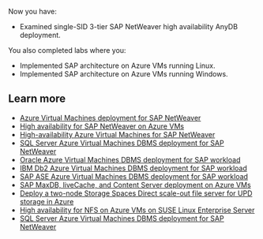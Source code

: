 Now you have:

- Examined single-SID 3-tier SAP NetWeaver high availability AnyDB deployment.

You also completed labs where you:

- Implemented SAP architecture on Azure VMs running Linux.
- Implemented SAP architecture on Azure VMs running Windows. 

## Learn more

- [Azure Virtual Machines deployment for SAP NetWeaver](/azure/virtual-machines/workloads/sap/deployment-guide)
- [High availability for SAP NetWeaver on Azure VMs](/azure/virtual-machines/workloads/sap/high-availability-guide)
- [High-availability Azure Virtual Machines for SAP NetWeaver](/azure/virtual-machines/workloads/sap/sap-high-availability-guide)
- [SQL Server Azure Virtual Machines DBMS deployment for SAP NetWeaver](/azure/virtual-machines/workloads/sap/dbms_guide_sqlserver)
- [Oracle Azure Virtual Machines DBMS deployment for SAP workload](/azure/virtual-machines/workloads/sap/dbms_guide_oracle)
- [IBM Db2 Azure Virtual Machines DBMS deployment for SAP workload](/azure/virtual-machines/workloads/sap/dbms_guide_ibm)
- [SAP ASE Azure Virtual Machines DBMS deployment for SAP workload](/azure/virtual-machines/workloads/sap/dbms_guide_sapase)
- [SAP MaxDB, liveCache, and Content Server deployment on Azure VMs](/azure/virtual-machines/workloads/sap/dbms_guide_maxdb)
- [Deploy a two-node Storage Spaces Direct scale-out file server for UPD storage in Azure](/windows-server/remote/remote-desktop-services/rds-storage-spaces-direct-deployment)
- [High availability for NFS on Azure VMs on SUSE Linux Enterprise Server](/azure/virtual-machines/workloads/sap/high-availability-guide-suse-nfs)
- [SQL Server Azure Virtual Machines DBMS deployment for SAP NetWeaver](/azure/virtual-machines/workloads/sap/dbms_guide_sqlserver)
